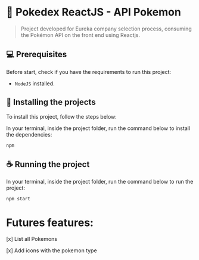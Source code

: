 # 📝 Pokedex ReactJS - API Pokemon

> Project developed for Eureka company selection process, consuming the Pokémon API on the front end using Reactjs.

## 💻 Prerequisites

Before start, check if you have the requirements to run this project:

- `NodeJS` installed.

## 🚀 Installing the projects

To install this project, follow the steps below:

In your terminal, inside the project folder, run the command below to install the dependencies:
```
npm
```

## ☕ Running the project

In your terminal, inside the project folder, run the command below to run the project:

```
npm start
```

# Futures features:

[x] List all Pokemons

[x] Add icons with the pokemon type


